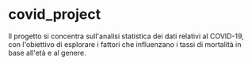 # covid_project
Il progetto si concentra sull'analisi statistica dei dati relativi al COVID-19, con l'obiettivo di esplorare i fattori che influenzano i tassi di mortalità in base all'età e al genere. 

